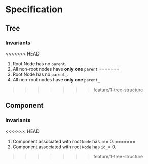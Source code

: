 # Specification

## Tree

### Invariants

<<<<<<< HEAD
1. Root Node has no `parent`.
2. All non-root nodes have **only one** `parent`
=======
1. Root Node has no `parent_`.
2. All non-root nodes have **only one** `parent_`
>>>>>>> feature/1-tree-structure

## Component

### Invariants

<<<<<<< HEAD
1. Component associated with root `Node` has `id`= 0.
=======
1. Component associated with root `Node` has `id_`= 0.
>>>>>>> feature/1-tree-structure
